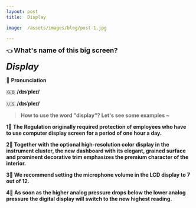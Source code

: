 ```yaml
---
layout: post
title:  Display

image:  /assets/images/blog/post-1.jpg

---
```


**👈 <font size="4"> <B> What's name of this big screen? </B></font> <br>**

<font size="5"> <i> <B> Display  </B> </i> </font> <br>

📢 <B>Pronunciation</B>

🇬🇧  <B>/dɪsˈpleɪ/</B>  

🇺🇸  <B>/dɪsˈpleɪ/<B>





> How to use the word "display"? Let's see some examples ~ 

1⃣️ The Regulation originally required protection of employees who have to use computer <B>display</B> screen for a period of one hour a day. <br>

2⃣️ Together with the optional high-resolution color <B>display</B> in the instrument cluster, the new dashboard with its elegant, grained surface and prominent decorative trim emphasizes the premium character of the interior. <br>

3⃣️ We recommend setting the microphone volume in the LCD <B>display</B> to 7 out of 12.<br>

4⃣️ As soon as the higher analog pressure drops below the lower analog pressure the digital <B>display</B> will switch to the new highest reading. <br>